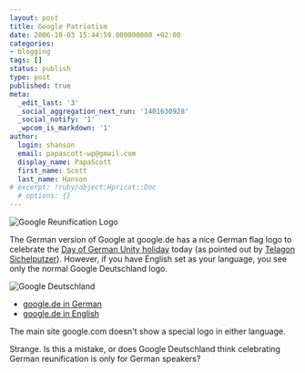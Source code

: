 ```yaml
---
layout: post
title: Google Patriotism
date: 2006-10-03 15:44:59.000000000 +02:00
categories:
- blogging
tags: []
status: publish
type: post
published: true
meta:
  _edit_last: '3'
  _social_aggregation_next_run: '1401630928'
  _social_notify: '1'
  _wpcom_is_markdown: '1'
author:
  login: shanson
  email: papascott-wp@gmail.com
  display_name: PapaScott
  first_name: Scott
  last_name: Hanson
# excerpt: !ruby/object:Hpricot::Doc
  # options: {}
---
```

<p><img src="http://www.papascott.de/wordpress/wp-content/uploads/2006/10/google_reunification_logo.gif" alt="Google Reunification Logo" /></p>
<p>The German version of Google at google.de has a nice German flag logo to celebrate the <a href="http://en.wikipedia.org/wiki/German_Unity_Day">Day of German Unity holiday</a> today (as pointed out by <a href="http://www.sichelputzer.de/2006/10/03/das-patriotische-google/">Telagon Sichelputzer</a>). However, if you have English set as your language, you see only the normal Google Deutschland logo.</p>
<p><img src="http://www.papascott.de/wordpress/wp-content/uploads/2006/10/google_deutschland.jpg" alt="Google Deutschland" /></p>
<ul>
<li><a href="http://www.google.de/de">google.de in German</a></li>
<li><a href="http://www.google.de/en">google.de in English</a></li>
</ul>
<p>The main site google.com doesn't show a special logo in either language.</p>
<p>Strange. Is this a mistake, or does Google Deutschland think celebrating German reunification is only for German speakers?</p>
